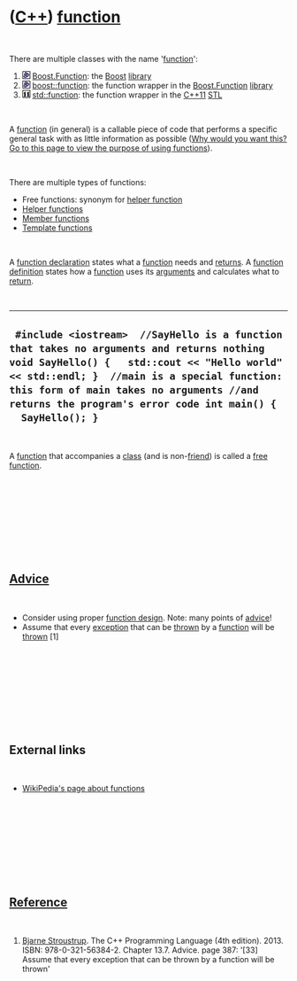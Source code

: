 



 

 

 

 

 

([C++](Cpp.md)) [function](CppFunction.md)
============================================

 

There are multiple classes with the name '[function](CppFunction.md)':

1.  ![Boost](PicBoost.png) [Boost.Function](CppBoostFunction.md): the
    [Boost](CppBoost.md) [library](CppLibrary.md)
2.  ![Boost](PicBoost.png) [boost::function](CppBoostFunction.md): the
    function wrapper in the [Boost.Function](CppBoostFunction.md)
    [library](CppLibrary.md)
3.  ![C++11](PicCpp11.png) [std::function](CppStdFunction.md): the
    function wrapper in the [C++11](Cpp11.md) [STL](CppStl.md)

 

A [function](CppFunction.md) (in general) is a callable piece of code
that performs a specific general task with as little information as
possible ([Why would you want this? Go to this page to view the purpose
of using functions](CppFunctionPurpose.md)).

 

There are multiple types of functions:

-   Free functions: synonym for [helper function](CppHelperFunction.md)
-   [Helper functions](CppHelperFunction.md)
-   [Member functions](CppMemberFunction.md)
-   [Template functions](CppTemplateFunction.md)

 

A [function declaration](CppFunctionDeclaration.md) states what a
[function](CppFunction.md) needs and [returns](CppReturn.md). A
[function definition](CppFunctionDefinition.md) states how a
[function](CppFunction.md) uses its [arguments](CppArgument.md) and
calculates what to [return](CppReturn.md).

 

  -----------------------------------------------------------------------------------------------------------------------------------------------------------------------------------------------------------------------------------------------------------------------------------------------------
  ` #include <iostream>  //SayHello is a function that takes no arguments and returns nothing void SayHello() {   std::cout << "Hello world" << std::endl; }  //main is a special function: this form of main takes no arguments //and returns the program's error code int main() {   SayHello(); }`
  -----------------------------------------------------------------------------------------------------------------------------------------------------------------------------------------------------------------------------------------------------------------------------------------------------

 

A [function](CppFunction.md) that accompanies a [class](CppClass.md)
(and is non-[friend](CppFriend.md)) is called a [free
function](CppFreeFunction.md).

 

 

 

 

 

[Advice](CppAdvice.md)
-----------------------

 

-   Consider using proper [function design](CppFunctionDesign.md).
    Note: many points of [advice](CppAdvice.md)!
-   Assume that every [exception](CppException.md) that can be
    [thrown](CppThrow.md) by a [function](CppFunction.md) will be
    [thrown](CppThrow.md) \[1\]

 

 

 

 

 

External links
--------------

 

-   [WikiPedia's page about
    functions](http://en.wikipedia.org/wiki/Function_%28computer_science%29)

 

 

 

 

 

[Reference](CppReferences.md)
------------------------------

 

1.  [Bjarne Stroustrup](CppBjarneStroustrup.md). The C++ Programming
    Language (4th edition). 2013. ISBN: 978-0-321-56384-2. Chapter 13.7.
    Advice. page 387: '\[33\] Assume that every exception that can be
    thrown by a function will be thrown'

 

 

 

 

 





 



